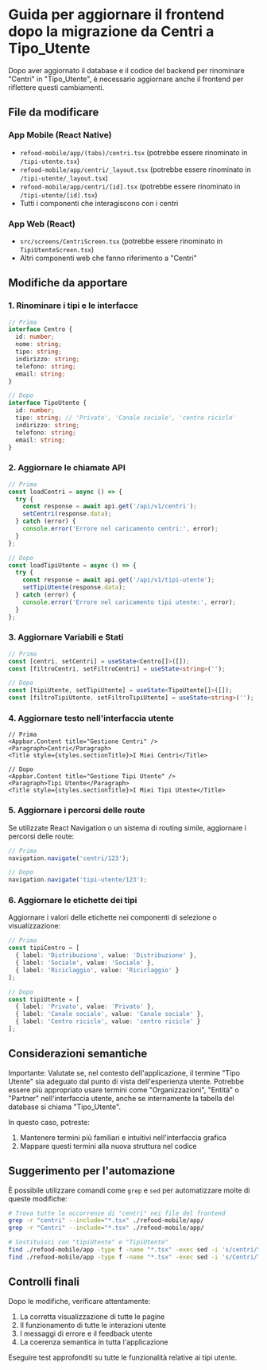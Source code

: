 # Guida per aggiornare il frontend dopo la migrazione da Centri a Tipo_Utente

Dopo aver aggiornato il database e il codice del backend per rinominare "Centri" in "Tipo_Utente", è necessario aggiornare anche il frontend per riflettere questi cambiamenti.

## File da modificare

### App Mobile (React Native)

- `refood-mobile/app/(tabs)/centri.tsx` (potrebbe essere rinominato in `/tipi-utente.tsx`)
- `refood-mobile/app/centri/_layout.tsx` (potrebbe essere rinominato in `/tipi-utente/_layout.tsx`)
- `refood-mobile/app/centri/[id].tsx` (potrebbe essere rinominato in `/tipi-utente/[id].tsx`)
- Tutti i componenti che interagiscono con i centri

### App Web (React)

- `src/screens/CentriScreen.tsx` (potrebbe essere rinominato in `TipiUtenteScreen.tsx`)
- Altri componenti web che fanno riferimento a "Centri"

## Modifiche da apportare

### 1. Rinominare i tipi e le interfacce

```typescript
// Prima
interface Centro {
  id: number;
  nome: string;
  tipo: string;
  indirizzo: string;
  telefono: string;
  email: string;
}

// Dopo
interface TipoUtente {
  id: number;
  tipo: string; // 'Privato', 'Canale sociale', 'centro riciclo'
  indirizzo: string;
  telefono: string;
  email: string;
}
```

### 2. Aggiornare le chiamate API

```typescript
// Prima
const loadCentri = async () => {
  try {
    const response = await api.get('/api/v1/centri');
    setCentri(response.data);
  } catch (error) {
    console.error('Errore nel caricamento centri:', error);
  }
};

// Dopo
const loadTipiUtente = async () => {
  try {
    const response = await api.get('/api/v1/tipi-utente');
    setTipiUtente(response.data);
  } catch (error) {
    console.error('Errore nel caricamento tipi utente:', error);
  }
};
```

### 3. Aggiornare Variabili e Stati

```typescript
// Prima
const [centri, setCentri] = useState<Centro[]>([]);
const [filtroCentri, setFiltroCentri] = useState<string>('');

// Dopo
const [tipiUtente, setTipiUtente] = useState<TipoUtente[]>([]);
const [filtroTipiUtente, setFiltroTipiUtente] = useState<string>('');
```

### 4. Aggiornare testo nell'interfaccia utente

```tsx
// Prima
<Appbar.Content title="Gestione Centri" />
<Paragraph>Centri</Paragraph>
<Title style={styles.sectionTitle}>I Miei Centri</Title>

// Dopo
<Appbar.Content title="Gestione Tipi Utente" />
<Paragraph>Tipi Utente</Paragraph>
<Title style={styles.sectionTitle}>I Miei Tipi Utente</Title>
```

### 5. Aggiornare i percorsi delle route

Se utilizzate React Navigation o un sistema di routing simile, aggiornare i percorsi delle route:

```javascript
// Prima
navigation.navigate('centri/123');

// Dopo
navigation.navigate('tipi-utente/123');
```

### 6. Aggiornare le etichette dei tipi

Aggiornare i valori delle etichette nei componenti di selezione o visualizzazione:

```typescript
// Prima
const tipiCentro = [
  { label: 'Distribuzione', value: 'Distribuzione' },
  { label: 'Sociale', value: 'Sociale' },
  { label: 'Riciclaggio', value: 'Riciclaggio' }
];

// Dopo
const tipiUtente = [
  { label: 'Privato', value: 'Privato' },
  { label: 'Canale sociale', value: 'Canale sociale' },
  { label: 'Centro riciclo', value: 'centro riciclo' }
];
```

## Considerazioni semantiche

Importante: Valutate se, nel contesto dell'applicazione, il termine "Tipo Utente" sia adeguato dal punto di vista dell'esperienza utente. Potrebbe essere più appropriato usare termini come "Organizzazioni", "Entità" o "Partner" nell'interfaccia utente, anche se internamente la tabella del database si chiama "Tipo_Utente".

In questo caso, potreste:
1. Mantenere termini più familiari e intuitivi nell'interfaccia grafica
2. Mappare questi termini alla nuova struttura nel codice

## Suggerimento per l'automazione

È possibile utilizzare comandi come `grep` e `sed` per automatizzare molte di queste modifiche:

```bash
# Trova tutte le occorrenze di "centri" nei file del frontend
grep -r "centri" --include="*.tsx" ./refood-mobile/app/
grep -r "Centri" --include="*.tsx" ./refood-mobile/app/

# Sostituisci con "tipiUtente" e "TipiUtente"
find ./refood-mobile/app -type f -name "*.tsx" -exec sed -i 's/centri/tipiUtente/g' {} \;
find ./refood-mobile/app -type f -name "*.tsx" -exec sed -i 's/Centri/TipiUtente/g' {} \;
```

## Controlli finali

Dopo le modifiche, verificare attentamente:

1. La corretta visualizzazione di tutte le pagine
2. Il funzionamento di tutte le interazioni utente
3. I messaggi di errore e il feedback utente
4. La coerenza semantica in tutta l'applicazione

Eseguire test approfonditi su tutte le funzionalità relative ai tipi utente. 